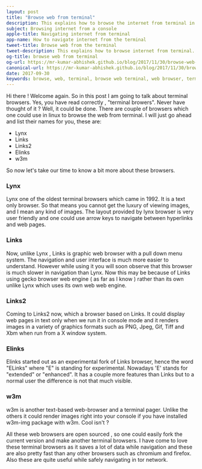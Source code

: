 ```yaml
---
layout: post
title: "Browse web from terminal"
description: This explains how to browse the internet from terminal in Linux. All the web browsers given here are command line based. And they work only with Linux.
subject: Browsing internet from a console
apple-title: Navigating internet from terminal
app-name: How to navigate internet from the terminal 
tweet-title: Browse web from the terminal
tweet-description: This explains how to browse internet from terminal. All the web browsers given here are command line based And they work only with Linux.
og-title: browse web from terminal
og-url: https://mr-kumar-abhishek.github.io/blog/2017/11/30/browse-web-from-terminal/
canonical-url: https://mr-kumar-abhishek.github.io/blog/2017/11/30/browse-web-from-terminal
date: 2017-09-30
keywords: browse, web, terminal, browse web terminal, web browser, terminal browser ,browsing web terminal, internet terminal, console, console browsing, lynx, elinks, links, w3m, links2
---
```


Hi there ! Welcome again. So in this post I am going to talk about terminal browsers. Yes, you have read correctly , "terminal browers".
Never have thought of it ? Well, it could be done. There are couple of browsers which one could use in linux to browse the web from terminal.
I will just go ahead and list their names for you, these are:

* Lynx
* Links
* Links2
* Elinks
* w3m


So now let's take our time to know a bit more about these browsers.

### Lynx

Lynx one of the oldest terminal browsers which came in 1992. It is a text only browser. So that means you cannot get the luxury of viewing images, and I mean any kind of images.
The layout provided by lynx browser is very user friendly and one could use arrow keys to navigate between hyperlinks and web pages.


### Links

Now, unlike Lynx , Links is graphic web browser with a pull down menu system. The navigation and user interface is much more easier to understand. However while using it you will 
soon observe that this browser is much slower in navigation than Lynx. Now this may be because of Links using gecko browser web engine ( as far as I know ) rather than its own unlike Lynx which uses 
its own web web engine.

### Links2

Coming to Links2 now, which a browser based on Links. It could display web pages in text only when we run it in console mode and it renders images in a variety of graphics formats such as PNG, Jpeg, Gif, Tiff and Xbm when run from a X window system.

### Elinks

Elinks started out as an experimental fork of Links browser, hence the word "ELinks" where "E" is standing for experimental. Nowadays 'E' stands for "extended" or "enhanced". It has a couple more features than Links but to a normal user the difference is not that much visible.

### w3m

w3m is another text-based web-browser and a terminal pager. Unlike the others it could render images right into your console if you have installed w3m-img package with w3m. Cool isn't ?


All these web browsers are open sourced , so one could easily fork the current version and make another terminal browsers. I have come to love these terminal browsers as it saves a lot of data while navigation and these are also pretty fast than any other browsers such as chromium and firefox. Also these  are quite useful while safely navigating in tor network.
